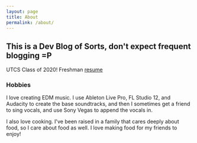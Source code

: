 ```yaml
---
layout: page
title: About
permalink: /about/
---
```


This is a Dev Blog of Sorts, don't expect frequent blogging =P
---

UTCS Class of 2020!
Freshman
[resume](https://drive.google.com/open?id=0BzIbcYGQXhwdLW93ZW9WcTh5Sms)


### Hobbies

I love creating EDM music. I use Ableton Live Pro, FL Studio 12, and Audacity to create the base soundtracks, and then I sometimes get a friend to sing vocals, and use Sony Vegas to append the vocals in.

I also love cooking. I've been raised in a family that cares deeply about food, so I care about food as well. I love making food for my friends to enjoy!
